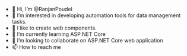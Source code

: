 - 👋 Hi, I’m @RanjanPoudel
- 👀 I’m interested in developing automation tools for data management tasks.
- 💞️ I like to create web components.
- 🌱 I’m currently learning ASP.NET Core
- 💞️ I’m looking to collaborate on ASP.NET Core web application
- 📫 How to reach me 

<!---
RanjanPoudel/RanjanPoudel is a ✨ special ✨ repository because its `README.md` (this file) appears on your GitHub profile.
You can click the Preview link to take a look at your changes.
--->
